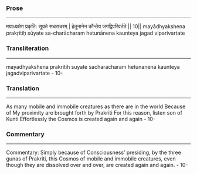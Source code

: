 ### Prose 
 --- 
मयाध्यक्षेण प्रकृति: सूयते सचराचरम् |
हेतुनानेन कौन्तेय जगद्विपरिवर्तते || 10||
mayādhyakṣheṇa prakṛitiḥ sūyate sa-charācharam
hetunānena kaunteya jagad viparivartate

### Transliteration 
 --- 
mayadhyakshena prakritih suyate sacharacharam hetunanena kaunteya jagadviparivartate - 10-

### Translation 
 --- 
As many mobile and immobile creatures as there are in the world Because of My proximity are brought forth by Prakriti For this reason, listen son of Kunti Effortlessly the Cosmos is created again and again - 10-

### Commentary 
 --- 
Commentary: Simply because of Consciousness’ presiding, by the three gunas of Prakriti, this Cosmos of mobile and immobile creatures, even though they are dissolved over and over, are created again and again. - 10-